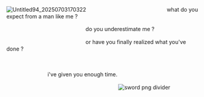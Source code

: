 
![Untitled94_20250703170322](https://github.com/user-attachments/assets/7c874a62-8eb5-41fe-89f4-ccb8402fe9ec)
ㅤㅤㅤㅤㅤㅤㅤㅤㅤㅤㅤㅤㅤㅤㅤㅤwhat do you expect from a man like me ?

ㅤㅤㅤㅤㅤㅤㅤㅤㅤㅤㅤㅤㅤㅤㅤㅤdo you underestimate me ?

ㅤㅤㅤㅤㅤㅤㅤㅤㅤㅤㅤㅤㅤㅤㅤㅤor have you finally realized what you've done ?

ㅤㅤㅤㅤㅤㅤㅤㅤ

ㅤㅤㅤㅤㅤㅤㅤㅤ i've given you enough time.

ㅤㅤㅤㅤㅤㅤㅤㅤ ㅤㅤㅤㅤㅤㅤㅤㅤㅤㅤㅤㅤㅤㅤ ![sword png divider](https://github.com/user-attachments/assets/0d3a65cb-fd9b-4bbd-964c-830ac94d106f)
